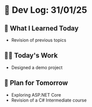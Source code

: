 # 📝 Dev Log: 31/01/25

## 📌 What I Learned Today

- Revision of previous topics



## 👨‍💻 Today's Work

- Designed a demo project 



## 📝 Plan for Tomorrow

- Exploring ASP.NET Core
- Revision of a C# Intermediate course

